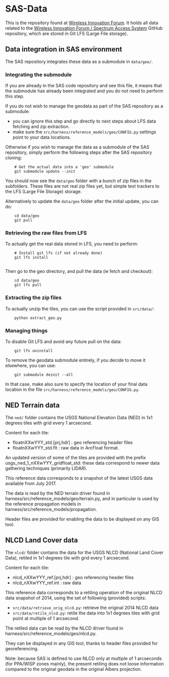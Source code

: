 # SAS-Data
This is the repository found at [Wireless Innovation Forum](https://github.com/Wireless-Innovation-Forum/SAS-Data). It holds all data related to the [Wireless Innovation Forum / Spectrum Access System](https://github.com/Wireless-Innovation-Forum/Spectrum-Access-System) GitHub repository,
which are stored in Git LFS (Large File storage).

## Data integration in SAS environment

The SAS repository integrates these data as a submodule in `data/geo/`.

### Integrating the submodule
If you are already in the SAS code repository and see this file, it means that the submodule
has already been integrated and you do not need to perform this step.

If you do not wish to manage the geodata as part of the SAS repository as a submodule:

 - you can ignore this step and go directly to next steps about LFS data fetching
 and zip extraction.
 - make sure the `src/harness/reference_models/geo/CONFIG.py` settings point
 to your data locations.

Otherwise if you wish to manage the data as a submodule of the SAS repository, 
simply perform the following steps after the SAS repository cloning:

```
    # Get the actual data into a 'geo' submodule
    git submodule update --init
```

You should now see the `data/geo` folder with a bunch of zip files in the subfolders. 
These files are not real zip files yet, but simple text trackers to the LFS (Large File Storage) storage.

Alternatively to update the `data/geo` folder after the initial update, you can do:

```
    cd data/geo
    git pull
```

### Retrieving the raw files from LFS

To actually get the real data stored in LFS, you need to perform:

```
    # Install git lfs (if not already done)
    git lfs install
    
```

Then go to the geo directory, and pull the data (ie fetch and checkout):

```
    cd data/geo
    git lfs pull
```

### Extracting the zip files

To actually unzip the tiles, you can use the script provided in `src/data/`:

```
    python extract_geo.py
```

### Managing things

To disable Git LFS and avoid any future pull on the data:

```
    git lfs uninstall
```

To remove the geodata submodule entirely, if you decide to move it elsewhere, you can use:

```
    git submodule deinit --all
```

In that case, make also sure to specify the location of your final data location in the file
`src/harness/reference_models/geo/CONFIG.py`.


## NED Terrain data

The `ned/` folder contains the USGS National Elevation Data (NED) in 1x1 degrees tiles with grid every 1 arcsecond.

Content for each tile:

  - floatnXXwYYY_std.[prj,hdr] : geo referencing header files
  - floatnXXwYYY_std.flt : raw data in ArcFloat format.

An updated version of some of the tiles are provided with the prefix usgs_ned_1_nXXwYYY_gridfloat_std: 
these data correspond to newer data gathering techniques (primarily LIDAR).

This reference data corresponds to a snapshot of the latest USGS data available from July 2017.

The data is read by the NED terrain driver found in harness/src/reference_models/geo/terrain.py, 
and in particular is used by the reference propagation models in harness/src/reference_models/propagation.

Header files are provided for enabling the data to be displayed on any GIS tool.

## NLCD Land Cover data

The `nlcd/` folder contains the data for the USGS NLCD (National Land Cover Data), retiled in 1x1 degrees tile with grid every 1 arcsecond.

Content for each tile:

  - nlcd_nXXwYYY_ref.[prj,hdr] : geo referencing header files
  - nlcd_nXXwYYY_ref.int : raw data

This reference data corresponds to a retiling operation of the original NLCD data snapshot of 2014, 
using the set of following (provided) scripts:

 - `src/data/retrieve_orig_nlcd.py`: retrieve the original 2014 NLCD data
 - `src/data/retile_nlcd.py`: retile the data into 1x1 degrees tiles with grid point at multiple of 1 arcsecond.

The retiled data can be read by the NLCD driver found in harness/src/reference_models/geo/nlcd.py.

They can be displayed in any GIS tool, thanks to header files provided for georeferencing.

Note: because SAS is defined to use NLCD only at multiple of 1 arcseconds (for PPA/WISP zones mainly), the present retiling 
does not loose information compared to the original geodata in the original Albers projection.



